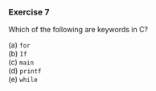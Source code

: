 ### Exercise 7
Which of the following are keywords in C?

(a) `for`  
(b) `If`  
(c) `main`  
(d) `printf`  
(e) `while`

<!--
### Solution
(a) and (e) are keywords. (b) would be a keyword if `If` was written as `if`.
-->